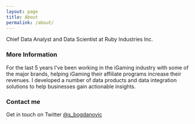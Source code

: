 ```yaml
---
layout: page
title: About
permalink: /about/
---
```


Chief Data Analyst and Data Scientist at Ruby Industries Inc. 

### More Information

For the last 5 years I've been working in the iGaming industry with some of the major brands, helping iGaming their affiliate programs increase their revenues. I developed a number of data products and data integration solutions to help businesses gain actionable insights.

### Contact me

Get in touch on Twitter [@s_bogdanovic](https://twitter.com/s_bogdanovic)